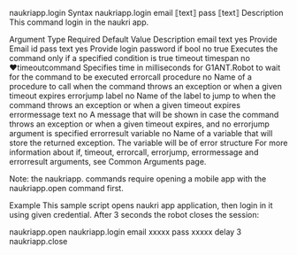 naukriapp.login
Syntax
naukriapp.login email ⟦text⟧ pass ⟦text⟧
Description
This command login in the naukri app.

Argument	Type	Required	Default Value	Description
email	text	yes		Provide Email id
pass	text	yes		Provide login password
if	bool	no	true	Executes the command only if a specified condition is true
timeout	timespan	no	♥timeoutcommand	Specifies time in milliseconds for G1ANT.Robot to wait for the command to be executed
errorcall	procedure	no		Name of a procedure to call when the command throws an exception or when a given timeout expires
errorjump	label	no		Name of the label to jump to when the command throws an exception or when a given timeout expires
errormessage	text	no		A message that will be shown in case the command throws an exception or when a given timeout expires, and no errorjump argument is specified
errorresult	variable	no		Name of a variable that will store the returned exception. The variable will be of error structure
For more information about if, timeout, errorcall, errorjump, errormessage and errorresult arguments, see Common Arguments page.

Note: the naukriapp. commands require opening a mobile app with the naukriapp.open command first.

Example
This sample script opens naukri app application, then login in it using given credential. After 3 seconds the robot closes the session:

naukriapp.open 
naukriapp.login email xxxxx pass xxxxx
delay 3
naukriapp.close
